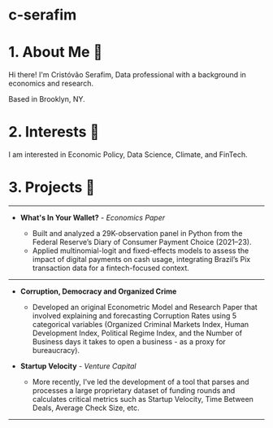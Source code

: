 # c-serafim

# 1. About Me 👋
Hi there! I'm Cristóvão Serafim, Data professional with a background in economics and research.

Based in Brooklyn, NY.

# 2. Interests 💭
I am interested in Economic Policy, Data Science, Climate, and FinTech.

# 3. Projects 📖
___
- **What's In Your Wallet?** - *Economics Paper*

    - Built and analyzed a 29K-observation panel in Python from the Federal Reserve’s Diary of Consumer Payment Choice
    (2021–23).
    - Applied multinomial-logit and fixed-effects models to assess the impact of digital payments on cash usage, integrating
    Brazil’s Pix transaction data for a fintech-focused context.
___
- **Corruption, Democracy and Organized Crime**

    - Developed an original Econometric Model and Research Paper that involved explaining and forecasting Corruption Rates using 5 categorical variables (Organized Criminal Markets Index, Human Development Index, Political Regime Index, and the Number of Business days it takes to open a business - as a proxy for bureaucracy).
- **Startup Velocity** - *Venture Capital*

    - More recently, I've led the development of a tool that parses and processes a large proprietary dataset of funding rounds and calculates critical metrics such as Startup Velocity, Time Between Deals, Average Check Size, etc.
___

